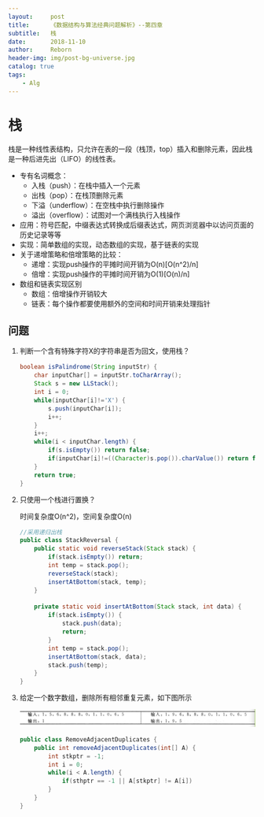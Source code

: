 ```yaml
---
layout:     post
title:      《数据结构与算法经典问题解析》--第四章
subtitle:   栈
date:       2018-11-10
author:     Reborn
header-img: img/post-bg-universe.jpg
catalog: true
tags:
    - Alg
---
```


# 栈

栈是一种线性表结构，只允许在表的一段（栈顶，top）插入和删除元素，因此栈是一种后进先出（LIFO）的线性表。

- 专有名词概念：
  - 入栈（push）：在栈中插入一个元素
  - 出栈（pop）：在栈顶删除元素
  - 下溢（underflow）：在空栈中执行删除操作
  - 溢出（overflow）：试图对一个满栈执行入栈操作
- 应用：符号匹配，中缀表达式转换成后缀表达式，网页浏览器中以访问页面的历史记录等等
- 实现：简单数组的实现，动态数组的实现，基于链表的实现
- 关于递增策略和倍增策略的比较：
  - 递增：实现push操作的平摊时间开销为O(n)[O(n^2)/n]
  - 倍增：实现push操作的平摊时间开销为O(1)[O(n)/n]
- 数组和链表实现区别
  - 数组：倍增操作开销较大
  - 链表：每个操作都要使用额外的空间和时间开销来处理指针

## 问题

1. 判断一个含有特殊字符X的字符串是否为回文，使用栈？

   ```java
   boolean isPalindrome(String inputStr) {
       char inputChar[] = inputStr.toCharArray();
       Stack s = new LLStack();
       int i = 0;
       while(inputChar[i]!='X') {
           s.push(inputChar[i]);
           i++;
       }
       i++;
       while(i < inputChar.length) {
           if(s.isEmpty()) return false;
           if(inputChar[i]!=((Character)s.pop()).charValue()) return false;
       }
       return true;
   }
   ```

2. 只使用一个栈进行置换？

   时间复杂度O(n^2)，空间复杂度O(n)

   ```java
   //采用递归出栈
   public class StackReversal {
       public static void reverseStack(Stack stack) {
           if(stack.isEmpty()) return;
           int temp = stack.pop();
           reverseStack(stack);
           insertAtBottom(stack, temp);
       }
       
       private static void insertAtBottom(Stack stack, int data) {
           if(stack.isEmpty()) {
               stack.push(data);
               return;
           }
           int temp = stack.pop();
           insertAtBottom(stack, data);
           stack.push(temp);
       }
   }
   ```

3. 给定一个数字数组，删除所有相邻重复元素，如下图所示

   ![](./stackp1.png)

   ```java
   public class RemoveAdjacentDuplicates {
       public int removeAdjacentDuplicates(int[] A) {
           int stkptr = -1;
           int i = 0;
           while(i < A.length) {
               if(sthptr == -1 || A[stkptr] != A[i])
           }
       }
   }
   ```

   

